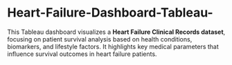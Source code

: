 # Heart-Failure-Dashboard-Tableau-
This Tableau dashboard visualizes a **Heart Failure Clinical Records dataset**, focusing on patient survival analysis based on health conditions, biomarkers, and lifestyle factors. It highlights key medical parameters that influence survival outcomes in heart failure patients.  
